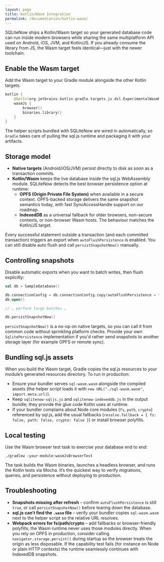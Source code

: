 ```yaml
---
layout: page
title: Kotlin/Wasm Integration
permalink: /documentation/kotlin-wasm/
---
```


SQLiteNow ships a Kotlin/Wasm target so your generated database code can run inside modern browsers
while sharing the same multiplatform API used on Android, iOS, JVM, and Kotlin/JS. If you already
consume the library from JS, the Wasm target feels identical—just with the newer toolchain.

## Enable the Wasm target

Add the Wasm target to your Gradle module alongside the other Kotlin targets:

```kotlin
kotlin {
    @OptIn(org.jetbrains.kotlin.gradle.targets.js.dsl.ExperimentalWasmDsl::class)
    wasmJs {
        browser()
        binaries.library()
    }
}
```

The helper scripts bundled with SQLiteNow are wired in automatically, so `Gradle` takes care of
pulling the sql.js runtime and packaging it with your artifacts.

## Storage model

- **Native targets** (Android/iOS/JVM) persist directly to disk as soon as a transaction commits.
- **Kotlin/Wasm** keeps the live database inside the sql.js WebAssembly module. SQLiteNow detects the
  best browser persistence option at runtime:
  - **OPFS (Origin Private File System)** when available in a secure context. OPFS-backed storage
    delivers the same snapshot semantics today, with fast SyncAccessHandle support on our roadmap.
  - **IndexedDB** as a universal fallback for older browsers, non-secure contexts, or non-browser
    Wasm hosts. The behaviour matches the Kotlin/JS target.

Every successful statement outside a transaction (and each committed transaction) triggers an export
when `autoFlushPersistence` is enabled. You can still disable auto flush and call
`persistSnapshotNow()` manually.

## Controlling snapshots

Disable automatic exports when you want to batch writes, then flush explicitly:

```kotlin
val db = SampleDatabase()

db.connectionConfig = db.connectionConfig.copy(autoFlushPersistence = false)
db.open()

// … perform large batches …

db.persistSnapshotNow()
```

`persistSnapshotNow()` is a no-op on native targets, so you can call it from common code without
sprinkling platform checks. Provide your own `SqlitePersistence` implementation if you'd rather send
snapshots to another storage layer (for example OPFS or remote sync).

## Bundling sql.js assets

When you build the Wasm target, Gradle copies the sql.js resources to your module’s generated
resources directory. To run in production:

- Ensure your bundler serves `sql-wasm.wasm` alongside the compiled assets (the helper script loads
  it with `new URL("./sql-wasm.wasm", import.meta.url)`).
- Keep `sqlitenow-sqljs.js` and `sqlitenow-indexeddb.js` in the output bundle; they provide the glue
  code Kotlin uses at runtime.
- If your bundler complains about Node core modules (`fs`, `path`, `crypto`) referenced by sql.js,
  add the usual fallbacks (`resolve.fallback = { fs: false, path: false, crypto: false }`) or install
  browser polyfills.

## Local testing

Use the Wasm browser test task to exercise your database end to end:

```shell
./gradlew :your-module:wasmJsBrowserTest
```

The task builds the Wasm binaries, launches a headless browser, and runs the Kotlin tests via Mocha.
It’s the quickest way to verify migrations, queries, and persistence without deploying to production.

## Troubleshooting

- **Snapshots missing after refresh** – confirm `autoFlushPersistence` is still `true`, or call
  `persistSnapshotNow()` before tearing down the database.
- **sql.js can’t find the `.wasm` file** – verify your bundler copies `sql-wasm.wasm` next to the
  helper script so the relative URL resolves.
- **Webpack errors for fs/path/crypto** – add fallbacks or browser-friendly polyfills; the Wasm
  runtime never uses those modules directly.
When you rely on OPFS in production, consider calling `navigator.storage.persist()` during startup so
the browser treats the origin as less disposable. If the capability test fails (for instance on Node
or plain HTTP contexts) the runtime seamlessly continues with IndexedDB snapshots.
